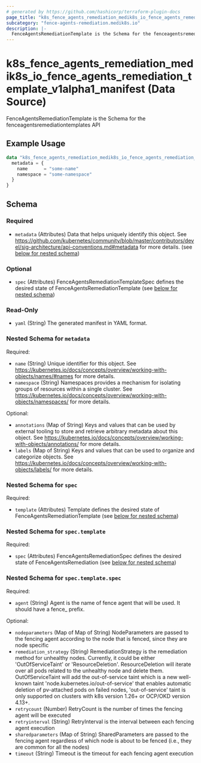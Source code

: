 ```yaml
---
# generated by https://github.com/hashicorp/terraform-plugin-docs
page_title: "k8s_fence_agents_remediation_medik8s_io_fence_agents_remediation_template_v1alpha1_manifest Data Source - terraform-provider-k8s"
subcategory: "fence-agents-remediation.medik8s.io"
description: |-
  FenceAgentsRemediationTemplate is the Schema for the fenceagentsremediationtemplates API
---
```


# k8s_fence_agents_remediation_medik8s_io_fence_agents_remediation_template_v1alpha1_manifest (Data Source)

FenceAgentsRemediationTemplate is the Schema for the fenceagentsremediationtemplates API

## Example Usage

```terraform
data "k8s_fence_agents_remediation_medik8s_io_fence_agents_remediation_template_v1alpha1_manifest" "example" {
  metadata = {
    name      = "some-name"
    namespace = "some-namespace"
  }
}
```

<!-- schema generated by tfplugindocs -->
## Schema

### Required

- `metadata` (Attributes) Data that helps uniquely identify this object. See https://github.com/kubernetes/community/blob/master/contributors/devel/sig-architecture/api-conventions.md#metadata for more details. (see [below for nested schema](#nestedatt--metadata))

### Optional

- `spec` (Attributes) FenceAgentsRemediationTemplateSpec defines the desired state of FenceAgentsRemediationTemplate (see [below for nested schema](#nestedatt--spec))

### Read-Only

- `yaml` (String) The generated manifest in YAML format.

<a id="nestedatt--metadata"></a>
### Nested Schema for `metadata`

Required:

- `name` (String) Unique identifier for this object. See https://kubernetes.io/docs/concepts/overview/working-with-objects/names/#names for more details.
- `namespace` (String) Namespaces provides a mechanism for isolating groups of resources within a single cluster. See https://kubernetes.io/docs/concepts/overview/working-with-objects/namespaces/ for more details.

Optional:

- `annotations` (Map of String) Keys and values that can be used by external tooling to store and retrieve arbitrary metadata about this object. See https://kubernetes.io/docs/concepts/overview/working-with-objects/annotations/ for more details.
- `labels` (Map of String) Keys and values that can be used to organize and categorize objects. See https://kubernetes.io/docs/concepts/overview/working-with-objects/labels/ for more details.


<a id="nestedatt--spec"></a>
### Nested Schema for `spec`

Required:

- `template` (Attributes) Template defines the desired state of FenceAgentsRemediationTemplate (see [below for nested schema](#nestedatt--spec--template))

<a id="nestedatt--spec--template"></a>
### Nested Schema for `spec.template`

Required:

- `spec` (Attributes) FenceAgentsRemediationSpec defines the desired state of FenceAgentsRemediation (see [below for nested schema](#nestedatt--spec--template--spec))

<a id="nestedatt--spec--template--spec"></a>
### Nested Schema for `spec.template.spec`

Required:

- `agent` (String) Agent is the name of fence agent that will be used. It should have a fence_ prefix.

Optional:

- `nodeparameters` (Map of Map of String) NodeParameters are passed to the fencing agent according to the node that is fenced, since they are node specific
- `remediation_strategy` (String) RemediationStrategy is the remediation method for unhealthy nodes. Currently, it could be either 'OutOfServiceTaint' or 'ResourceDeletion'. ResourceDeletion will iterate over all pods related to the unhealthy node and delete them. OutOfServiceTaint will add the out-of-service taint which is a new well-known taint 'node.kubernetes.io/out-of-service' that enables automatic deletion of pv-attached pods on failed nodes, 'out-of-service' taint is only supported on clusters with k8s version 1.26+ or OCP/OKD version 4.13+.
- `retrycount` (Number) RetryCount is the number of times the fencing agent will be executed
- `retryinterval` (String) RetryInterval is the interval between each fencing agent execution
- `sharedparameters` (Map of String) SharedParameters are passed to the fencing agent regardless of which node is about to be fenced (i.e., they are common for all the nodes)
- `timeout` (String) Timeout is the timeout for each fencing agent execution
